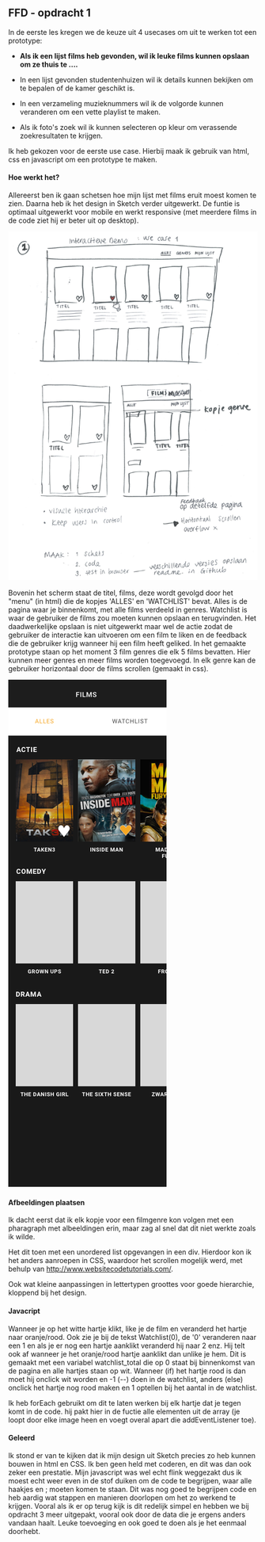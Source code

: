 ## FFD - opdracht 1

In de eerste les kregen we de keuze uit 4 usecases om uit te werken tot een prototype: 

- **Als ik een lijst films heb gevonden, wil ik leuke films kunnen opslaan om ze thuis te ....**

- In een lijst gevonden studentenhuizen wil ik details kunnen bekijken om te bepalen of de kamer geschikt is.

- In een verzameling muzieknummers wil ik de volgorde kunnen veranderen om een vette playlist te maken.

- Als ik foto's zoek wil ik kunnen selecteren op kleur om verassende zoekresultaten te krijgen.

Ik heb gekozen voor de eerste use case. Hierbij maak ik gebruik van html, css en javascript om een prototype te maken.

#### Hoe werkt het?

Allereerst ben ik gaan schetsen hoe mijn lijst met films eruit moest komen te zien. Daarna heb ik het design in Sketch verder uitgewerkt. De funtie is optimaal uitgewerkt voor mobile en werkt responsive (met meerdere films in de code ziet hij er beter uit op desktop).


![alt text](pictures/schetsopdracht1.png "schets design opdracht 1")

Bovenin het scherm staat de titel, films, deze wordt gevolgd door het "menu" (in html) die de kopjes 'ALLES' en 'WATCHLIST' bevat. Alles is de pagina waar je binnenkomt, met alle films verdeeld in genres. Watchlist is waar de gebruiker de films zou moeten kunnen opslaan en terugvinden. Het daadwerkelijke opslaan is niet uitgewerkt maar wel de actie zodat de gebruiker de interactie kan uitvoeren om een film te liken en de feedback die de gebruiker krijg wanneer hij een film heeft geliked. 
In het gemaakte prototype staan op het moment 3 film genres die elk 5 films bevatten. Hier kunnen meer genres en meer films worden toegevoegd. In elk genre kan de gebruiker horizontaal door de films scrollen (gemaakt in css). 

![alt text](pictures/designopdracht1.png "design gemaakt in Sketch opdracht 1")


#### Afbeeldingen plaatsen

Ik dacht eerst dat ik elk kopje voor een filmgenre kon volgen met een pharagraph met albeeldingen erin, maar zag al snel dat dit niet werkte zoals ik wilde.

Het dit toen met een unordered list opgevangen in een div. Hierdoor kon ik het anders aanroepen in CSS, waardoor het scrollen mogelijk werd, met behulp van http://www.websitecodetutorials.com/.

Ook wat kleine aanpassingen in lettertypen groottes voor goede hierarchie, kloppend bij het design.

#### Javacript

Wanneer je op het witte hartje klikt, like je de film en veranderd het hartje naar oranje/rood. Ook zie je bij de tekst Watchlist(0), de '0' veranderen naar een 1 en als je er nog een hartje aanklikt veranderd hij naar 2 enz. Hij telt ook af wanneer je het oranje/rood hartje aanklikt dan unlike je hem. 
Dit is gemaakt met een variabel watchlist_total die op 0 staat bij binnenkomst van de pagina en alle hartjes staan op wit. Wanneer (if) het hartje rood is dan moet hij onclick wit worden en -1 (--) doen in de watchlist, anders (else) onclick het hartje nog rood maken en 1 optellen bij het aantal in de watchlist. 

Ik heb forEach gebruikt om dit te laten werken bij elk hartje dat je tegen komt in de code. hij pakt hier in de fuctie alle elementen uit de array (je loopt door elke image heen en voegt overal apart die addEventListener toe).

#### Geleerd

Ik stond er van te kijken dat ik mijn design uit Sketch precies zo heb kunnen bouwen in html en CSS. Ik ben geen held met coderen, en dit was dan ook zeker een prestatie. Mijn javascript was wel echt flink weggezakt dus ik moest echt weer even in de stof duiken om de code te begrijpen, waar alle haakjes en ; moeten komen te staan. Dit was nog goed te begrijpen code en heb aardig wat stappen en manieren doorlopen om het zo werkend te krijgen. 
Vooral als ik er op terug kijk is dit redelijk simpel en hebben we bij opdracht 3 meer uitgepakt, vooral ook door de data die je ergens anders vandaan haalt. Leuke toevoeging en ook goed te doen als je het eenmaal doorhebt. 

